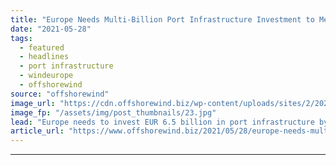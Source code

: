 ```yaml
---
title: "Europe Needs Multi-Billion Port Infrastructure Investment to Meet Offshore Wind Goals – Report"
date: "2021-05-28"
tags: 
  - featured
  - headlines
  - port infrastructure
  - windeurope
  - offshorewind
source: "offshorewind"
image_url: "https://cdn.offshorewind.biz/wp-content/uploads/sites/2/2021/05/28085503/Europe-Needs-Multi-Billion-Port-Infrastructure-Investment-to-Meet-Offshore-Wind-Goals.jpg"
image_fp: "/assets/img/post_thumbnails/23.jpg"
lead: "Europe needs to invest EUR 6.5 billion in port infrastructure by 2030 to deliver"
article_url: "https://www.offshorewind.biz/2021/05/28/europe-needs-multi-billion-port-infrastructure-investment-to-meet-offshore-wind-goals-report/"
---
```


---

